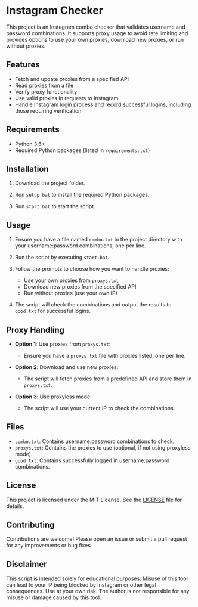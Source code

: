 # Instagram Checker

This project is an Instagram combo checker that validates username and password combinations. It supports proxy usage to avoid rate limiting and provides options to use your own proxies, download new proxies, or run without proxies.

## Features

- Fetch and update proxies from a specified API
- Read proxies from a file
- Verify proxy functionality
- Use valid proxies in requests to Instagram
- Handle Instagram login process and record successful logins, including those requiring verification

## Requirements

- Python 3.6+
- Required Python packages (listed in `requirements.txt`)

## Installation

1. Download the project folder.

2. Run `setup.bat` to install the required Python packages.

3. Run `start.bat` to start the script.

## Usage

1. Ensure you have a file named `combo.txt` in the project directory with your username:password combinations, one per line.

2. Run the script by executing `start.bat`.

3. Follow the prompts to choose how you want to handle proxies:
    - Use your own proxies from `proxys.txt`
    - Download new proxies from the specified API
    - Run without proxies (use your own IP)

4. The script will check the combinations and output the results to `good.txt` for successful logins.

## Proxy Handling

- **Option 1**: Use proxies from `proxys.txt`:
  - Ensure you have a `proxys.txt` file with proxies listed, one per line.

- **Option 2**: Download and use new proxies:
  - The script will fetch proxies from a predefined API and store them in `proxys.txt`.

- **Option 3**: Use proxyless mode:
  - The script will use your current IP to check the combinations.

## Files

- `combo.txt`: Contains username:password combinations to check.
- `proxys.txt`: Contains the proxies to use (optional, if not using proxyless mode).
- `good.txt`: Contains successfully logged in username:password combinations.

## License

This project is licensed under the MIT License. See the [LICENSE](LICENSE) file for details.

## Contributing

Contributions are welcome! Please open an issue or submit a pull request for any improvements or bug fixes.

## Disclaimer

This script is intended solely for educational purposes. Misuse of this tool can lead to your IP being blocked by Instagram or other legal consequences. Use at your own risk. The author is not responsible for any misuse or damage caused by this tool.
